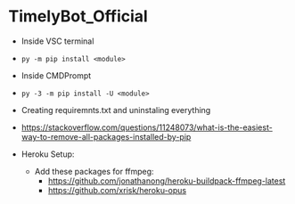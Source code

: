 # TimelyBot_Official

 * Inside VSC terminal
  * ```py -m pip install <module>```
 * Inside CMDPrompt
  * ```py -3 -m pip install -U <module>```
 * Creating requiremnts.txt and uninstaling everything
  * https://stackoverflow.com/questions/11248073/what-is-the-easiest-way-to-remove-all-packages-installed-by-pip

* Heroku Setup:
  * Add these packages for ffmpeg:
    * https://github.com/jonathanong/heroku-buildpack-ffmpeg-latest
    * https://github.com/xrisk/heroku-opus
